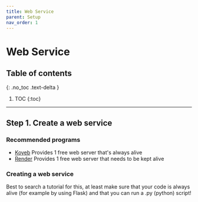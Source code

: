 ```yaml
---
title: Web Service
parent: Setup
nav_order: 1
---
```


# Web Service

## Table of contents
{: .no_toc .text-delta }

1. TOC
{:toc}

---

## Step 1. Create a web service

### Recommended programs
- [Koyeb](https://koyeb.com) Provides 1 free web server that's always alive
- [Render](https://render.com) Provides 1 free web server that needs to be kept alive

### Creating a web service
Best to search a tutorial for this, at least make sure that your code is always alive (for example by using Flask) and that you can run a .py (python) script!
